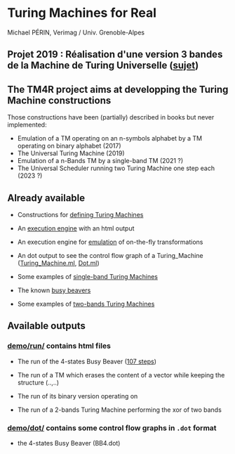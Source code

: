 # Turing Machines for Real

Michael PÉRIN, Verimag / Univ. Grenoble-Alpes

## Projet 2019 : Réalisation d'une version 3 bandes de la Machine de Turing Universelle ([sujet](src/Universal/README.md))

## The TM4R project aims at developping the Turing Machine constructions

Those constructions have been (partially) described in books but never implemented:

- Emulation of a TM operating on an n-symbols alphabet by a TM operating on binary alphabet (2017)
- The Universal Turing Machine (2019)
- Emulation of a n-Bands TM by a single-band TM (2021 ?)
- The Universal Scheduler running two Turing Machine one step each (2023 ?)


## Already available

- Constructions for [defining Turing Machines](src/Turing_Machine.ml)

- An [execution engine](src/Execution.ml) with an html output

- An execution engine for [emulation](src/Emulator.ml) of on-the-fly transformations

- An dot output to see the control flow graph of a Turing_Machine
  ([Turing_Machine.ml](src/Turing_Machine.ml), [Dot.ml](src/lib/Dot.ml))

- Some examples of [single-band Turing Machines](/src/Turing_Machines/TM_Basic.ml)

- The known [busy beavers](/src/Turing_Machines/TM_Busy_Beaver.ml)

- Some examples of [two-bands Turing Machines](src/Turing_Machines/TM_2Bands.ml)


## Available outputs

### [demo/run/](demo/run/) contains html files

- The run of the 4-states Busy Beaver ([107 steps](demo/run/TM_BB4_1xBand.html))

- The run of a TM which erases the content of a vector while keeping the structure (..,..)

- The run of its binary version operating on 

- The run of a 2-bands Turing Machine performing the xor of two bands


### [demo/dot/](demo/dot/) contains some control flow graphs in `.dot` format

- the 4-states Busy Beaver (BB4.dot)







